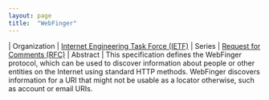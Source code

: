```yaml
---
layout: page
title:  "WebFinger"
---
```


| Organization | [Internet Engineering Task Force (IETF)](..)
| Series | [Request for Comments (RFC)](..)
| Abstract | This specification defines the WebFinger protocol, which can be used to discover information about people or other entities on the Internet using standard HTTP methods. WebFinger discovers information for a URI that might not be usable as a locator otherwise, such as account or email URIs.
